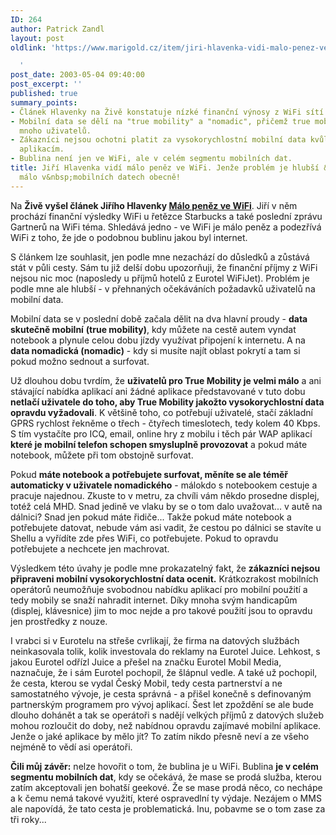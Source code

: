 ```yaml
---
ID: 264
author: Patrick Zandl
layout: post
oldlink: 'https://www.marigold.cz/item/jiri-hlavenka-vidi-malo-penez-ve-wifi-jenze-problem-je-hlubsi-je-jich-malo-v-mobilnich-datech-obecne

  '
post_date: 2003-05-04 09:40:00
post_excerpt: ''
published: true
summary_points:
- Článek Hlavenky na Živě konstatuje nízké finanční výnosy z WiFi sítí.
- Mobilní data se dělí na "true mobility" a "nomadic", přičemž true mobility nevyužívá
  mnoho uživatelů.
- Zákazníci nejsou ochotni platit za vysokorychlostní mobilní data kvůli omezeným
  aplikacím.
- Bublina není jen ve WiFi, ale v celém segmentu mobilních dat.
title: Jiří Hlavenka vidí málo peněz ve WiFi. Jenže problém je hlubší &#8211; je jich
  málo v&nbsp;mobilních datech obecně!
---
```


<p>
Na <STRONG>Živě vyšel článek Jiřího Hlavenky </STRONG><A href="http://www.zive.cz/h/Byznys/Ar.asp?ARI=110596&amp;CAI=2034" target=_blank><STRONG>Málo peněz ve WiFi</STRONG></A>. Jiří v něm prochází finanční výsledky WiFi u řetězce Starbucks a také poslední zprávu Gartnerů na WiFi téma. Shledává jedno - ve WiFi je málo peněz a podezřívá WiFi z toho, že jde o podobnou bublinu jakou byl internet.</p>

<p>
S článkem lze souhlasit, jen podle mne nezachází do důsledků a zůstává stát v půli cesty. Sám tu již delší dobu upozorňuji, že finanční příjmy z WiFi nejsou nic moc (naposledy u příjmů hotelů z Eurotel WiFiJet). Problém je podle mne ale hlubší - v přehnaných očekáváních požadavků uživatelů na mobilní data. </p>

<p>
Mobilní data se v poslední době začala dělit na dva hlavní proudy - <B>data skutečně mobilní</B> <B>(true mobility)</B>, kdy můžete na cestě autem vyndat notebook a plynule celou dobu jízdy využívat připojení k internetu. A na <B>data nomadická (nomadic)</B> - kdy si musíte najít oblast pokrytí a tam si pokud možno sednout a surfovat. </p>

<p>
Už dlouhou dobu tvrdím, že <STRONG>uživatelů pro True Mobility je velmi málo</STRONG> a ani stávající nabídka aplikací ani žádné aplikace představované v tuto dobu <STRONG>netlačí uživatele do toho, aby True Mobility jakožto vysokorychlostní data opravdu vyžadovali</STRONG>. K většině toho, co potřebují uživatelé, stačí základní GPRS rychlost řekněme o třech - čtyřech timeslotech, tedy kolem 40 Kbps. S tím vystačíte pro ICQ, email, online hry z mobilu i těch pár WAP aplikací <STRONG>které je mobilní telefon schopen smysluplně provozovat</STRONG> a pokud máte notebook, můžete při tom obstojně surfovat.</p>

<p>
Pokud <STRONG>máte notebook a potřebujete surfovat, měníte se ale téměř automaticky v uživatele nomadického</STRONG> - málokdo s notebookem cestuje a pracuje najednou. Zkuste to v metru, za chvíli vám někdo prosedne displej, totéž celá MHD. Snad jedině ve vlaku by se o tom dalo uvažovat... v autě na dálnici? Snad jen pokud máte řidiče... Takže pokud máte notebook a potřebujete datovat, nebude vám asi vadit, že cestou po dálnici se stavíte u Shellu a vyřídíte zde přes WiFi, co potřebujete. Pokud to opravdu potřebujete a nechcete jen machrovat.</p>

<p>
Výsledkem této úvahy je podle mne prokazatelný fakt, že <STRONG>zákazníci nejsou připraveni mobilní vysokorychlostní data ocenit.</STRONG> Krátkozrakost mobilních operátorů neumožňuje svobodnou nabídku aplikací pro mobilní použití a tedy mobily se snaží nahradit internet. Díky mnoha svým handicapům (displej, klávesnice) jim to moc nejde a pro takové použití jsou to opravdu jen prostředky z nouze.</p>

<p>
I vrabci si v Eurotelu na střeše cvrlikají, že firma na datových službách neinkasovala tolik, kolik investovala do reklamy na Eurotel Juice. Lehkost, s jakou Eurotel odřízl Juice a přešel na značku Eurotel Mobil Media, naznačuje, že i sám Eurotel pochopil, že šlápnul vedle. A také už pochopil, že cesta, kterou se vydal Český Mobil, tedy cesta partnerství a ne samostatného vývoje, je cesta správná - a přišel konečně s definovaným partnerským programem pro vývoj aplikací. Šest let zpoždění se ale bude dlouho dohánět a tak se operátoři s nadějí velkých příjmů z datových služeb mohou rozloučit do doby, než nabídnou opravdu zajímavé mobilní aplikace. Jenže o jaké aplikace by mělo jít? To zatím nikdo přesně neví a ze všeho nejméně to vědí asi operátoři. </p>

<p>
<STRONG>Čili můj závěr:</STRONG> nelze hovořit o tom, že bublina je u WiFi. Bublina <STRONG>je v celém segmentu mobilních dat</STRONG>, kdy se očekává, že mase se prodá služba, kterou zatím akceptovali jen bohatší geekové. Že se mase prodá něco, co nechápe a k čemu nemá takové využití, které ospravedlní ty výdaje. Nezájem o MMS ale napovídá, že tato cesta je problematická. Inu, pobavme se o tom zase za tři roky...</p>